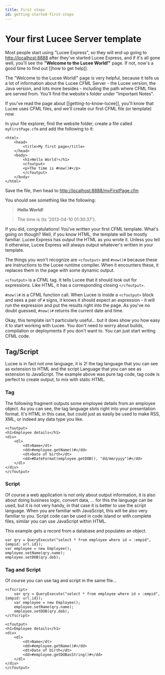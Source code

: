 ```yaml
---
title: First steps
id: getting-started-first-steps
---
```


# Your first Lucee Server template #

Most people start using "Lucee Express", so they will end up going to [http://localhost:8888](http://localhost:8888) after they've started Lucee Express, and if it's all gone well, you'll see the **"Welcome to the Lucee World!"** page.  If not, now's a good time to find out [[how to get help]].

The "Welcome to the Lucee World!" page is very helpful, because it tells us a lot of information about the Lucee CFML Server - the Lucee version, the Java version, and lots more besides - including the path where CFML files are served from.  You'll find the website's folder under "Important Notes".

If you've read the page about [[getting-to-know-lucee]], you'll know that Lucee uses CFML files, and we'll create our first CFML file (or template) now.

In your file explorer, find the website folder, create a file called `myFirstPage.cfm` and add the following to it:

```lucee
<html>
	<head>
		<title>My first page</title>
	</head>
	<body>
		<h1>Hello World!</h1>
		<cfoutput>
		<p>The time is #now()#</p>
		</cfoutput>
	</body>
</html>
```

Save the file, then head to <http://localhost:8888/myFirstPage.cfm>

You should see something like the following:

> **Hello World!**

> The time is {ts '2013-04-10 01:30:37'}.

If you did, congratulations!  You've written your first CFML template.  What's going on though?  Well, if you know HTML, the template will be mostly familiar.  Lucee Express has output the HTML as you wrote it.  Unless you tell it otherwise, Lucee Express will always output whatever's written in your template.

The things you won't recognize are `<cfoutput>` and `#now()#` because these are instructions to the Lucee runtime compiler.  When it encounters these, it replaces them in the page with some dynamic output.

`<cfoutput>` is a CFML tag.  It tells Lucee that it should look out for expressions.  Like HTML, it has a corresponding closing `</cfoutput>`.

`#now()#` is a CFML function call.  When Lucee is inside a `<cfoutput>` block and sees a pair of `#` signs, it knows it should expect an expression - it will run the expression and put the results right into the page. As you've no doubt guessed, `#now()#` returns the current date and time.

Okay, this template isn't particularly useful... but it does show you how easy it to start working with Lucee.  You don't need to worry about builds, compilation or deployments if you don't want to.  You can just start writing CFML code.

## Tag/Script

Lucee is in fact not one language, it is 2!
the tag language that you can see as extension to HTML and the script Language that you can see as extension to JavaScript.
The example above was pure tag code, tag code is perfect to create output, to mix with static HTML.

### Tag ###

The following fragment outputs some employee details from an employee object.  As you can see, the tag language slots right into your presentation format.  It's HTML in this case, but could just as easily be used to make RSS, XML, or indeed any data type you like.

```lucee
<cfoutput>
<h1>Employee details</h1>
<div>
    <dl>
        <dt>Name</dt>
        <dd>#employee.getName()#</dd>
        <dt>Date of birth</dt>
        <dd>#DateFormat(employee.getDOB(), "dd/mm/yyyy")#</dd>
    </dl>
</div>
</cfoutput>
```

### Script ###

Of course a web application is not only about output information, it is also about doing business logic, convert data, ...
for this the language can be used, but it is not very handy, in that case it is better to use the script language.
When you are familiar with JavaScript, this will be also very familiar to you.
Script code can be used in code island or with complete files, similar you can use JavaScript within HTML.

This example gets a record from a database and populates an object.

```luceescript
var qry = QueryExecute("select * from employee where id = :empid", {empid: url.id});
var employee = new Employee();
employee.setName(qry.name);
employee.setDOB(qry.dob);
```

### Tag and Script ###

Of course you can use tag and script in the same file...

```lucee
<cfscript>
    var qry = QueryExecute("select * from employee where id = :empid", {empid: url.id});
    var employee = new Employee();
    employee.setName(qry.name);
    employee.setDOB(qry.dob);
</cfscript>

<cfoutput>
<h1>Employee details</h1>
<div>
    <dl>
        <dt>Name</dt>
        <dd>#employee.getName()#</dd>
        <dt>Date of birth</dt>
        <dd>#employee.getDOBasString()#</dd>
    </dl>
</div>
</cfoutput>
```
